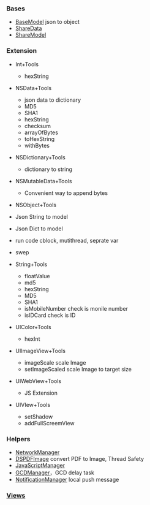 
### Bases

* [BaseModel](/Bases/BaseModel.m) json to object
* [ShareData](/Bases/ShareData.swift)
* [ShareModel](/Bases/ShareModel.swift)

### Extension

* Int+Tools
  * hexString

* NSData+Tools   
  * json data to dictionary
  * MD5
  * SHA1
  * hexString
  * checksum
  * arrayOfBytes
  * toHexString
  * withBytes

* NSDictionary+Tools
  * dictionary to string

* NSMutableData+Tools
  * Convenient way to append bytes

* NSObject+Tools
 * Json String to model
 * Json Dict to model
 * run code cblock, mutithread, seprate var
 * swep

* String+Tools
  * floatValue
  * md5
  * hexString
  * MD5
  * SHA1
  * isMobileNumber check is monile number
  * isIDCard check is ID

* UIColor+Tools
  * hexInt

* UIImageView+Tools
  * imageScale  scale Image
  * setImageScaled scale Image to target size

* UIWebView+Tools
  * JS Extension

* UIVIew+Tools
  * setShadow
  * addFullScreemView

### Helpers
* [NetworkManager](/Helpers/NetworkManager.m)
* [DSPDFImage](/Helper/DSPDFImage.h) convert PDF to Image, Thread Safety
* [JavaScriptManager](/Helpers/JavaScriptManager.swift)
* [GCDManager](/Helpers/GCDManager.swift)，GCD delay task
* [NotificationManager](/Helper/NotificationManager.swift) local push message

<!--
* [QiniuManager](/Helper/QiniuManager.swift) Qiniu Cloud
* [UMengSocial](/Helper/UMSocialManager.swift)
* [UMAnalytics](/Helper/UMAnalyticsManager.swift)
-->

### [Views](/Views)

<!--
#### Controllers
* ReactiveCocoa signal，spirit，filter，combine，MVVM Mode

#### Demo Views
* PieChatView[/_Sections/PublicViews/PieChatView.m] via CGLayer

#### Common Controllers & Views
* AlbumViewController

####Extersion

### TODO

* conversion super init
* -->
